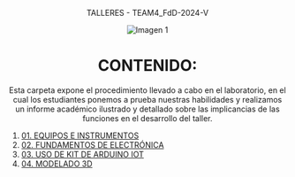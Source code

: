 

<p align="center">
        TALLERES - TEAM4_FdD-2024-V
    </p>


<p align="center">
        <img src="https://github.com/Fx2048/Team_4_FdD/assets/131219987/561ca7d5-5717-45b3-a027-76211f3e64b9" alt="Imagen 1">
    </p>

<h1 align="center">CONTENIDO:</h1>

<p align="center">Esta carpeta expone el procedimiento llevado a cabo en el laboratorio, en el cual los estudiantes ponemos a prueba nuestras habilidades y realizamos un informe académico ilustrado y detallado sobre las implicancias de las funciones en el desarrollo del taller.</p>

<ol>
        <li><a href="https://github.com/Fx2048/Team_4_FdD/blob/main/FdD/Entregables/Talleres/01_Equipos_e_instrumentos.md">01. EQUIPOS E INSTRUMENTOS</a></li>
        <li><a href="https://github.com/Fx2048/Team_4_FdD/blob/main/FdD/Entregables/Talleres/02_Fundamentos_de_electronica_I.md">02. FUNDAMENTOS DE ELECTRÓNICA</a></li>
        <li><a href="https://github.com/Fx2048/Team_4_FdD/blob/main/FdD/Entregables/Talleres/03_Uso_de_Kit_arduino_IoT.md">03. USO DE KIT DE ARDUINO IOT</a></li>
        <li><a href="https://github.com/Fx2048/Team_4_FdD/blob/main/FdD/Entregables/Talleres/04_Modelado_3D.md">04. MODELADO 3D</a></li>
    </ol>







